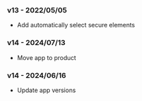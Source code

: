 ### v13 - 2022/05/05
* Add automatically select secure elements

### v14 - 2024/07/13
* Move app to product

### v14 - 2024/06/16
* Update app versions

